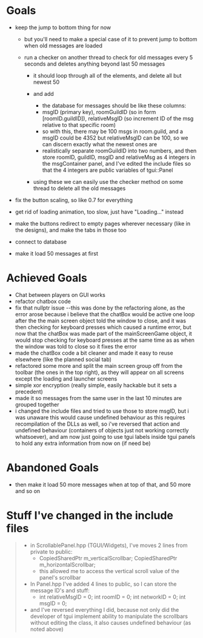 # Goals

- keep the jump to bottom thing for now

  - but you'll need to make a special case of it to prevent jump to bottom when old messages are loaded

  - run a checker on another thread to check for old messages every 5 seconds and deletes anything beyond last 50 messages

    - it should loop through all of the elements, and delete all but newest 50

    - and add

      - the database for messages should be like these columns: 

      + msgID (primary key), roomGuildID (so in form [roomID.guildID]), relativeMsgID (so increment ID of the msg relative to that specific room)

      - so with this, there may be 100 msgs in room.guild, and a msgID could be 4352 but relativeMsgID can be 100, so we can discern exactly what the newest ones are
      - realistically separate roomGuildID into two numbers, and then store roomID, guildID, msgID and relativeMsg as 4 integers in the msgContainer panel, and I've edited the include files so that the 4 integers are public variables of tgui::Panel

    - using these we can easily use the checker method on some thread to delete all the old messages



- fix the button scaling, so like 0.7 for everything
- get rid of loading animation, too slow, just have "Loading..." instead
- make the buttons redirect to empty pages wherever necessary (like in the designs), and make the tabs in those too
- connect to database
- make it load 50 messages at first

# Achieved Goals

- Chat between players on GUI works
- refactor chatbox code
- fix that nullptr issue --this was done by the refactoring alone, as the error arose because i believe that the chatBox would be active one loop after the the main screen object told the window to close, and it was then checking for keyboard presses which caused a runtime error, but now that the chatBox was made part of the mainScreenGame object, it would stop checking for keyboard presses at the same time as as when the window was told to close so it fixes the error
- made the chatBox code a bit cleaner and made it easy to reuse elsewhere (like the planned social tab)
- refactored some more and split the main screen group off from the toolbar (the ones in the top right), as they will appear on all screens except the loading and launcher screens
- simple xor encryption (really simple, easily hackable but it sets a precedent)
- made it so messages from the same user in the last 10 minutes are grouped together
- i changed the include files and tried to use those to store msgID, but i was unaware this would cause undefined behaviour as this requires recompilation of the DLLs as well, so i've reversed that action and undefined behaviour (containers of objects just not working correctly whatsoever), and am now just going to use tgui labels inside tgui panels to hold any extra information from now on (if need be)



# Abandoned Goals

- then make it load 50 more messages when at top of that, and 50 more and so on

# Stuff I've changed in the include files

> - in ScrollablePanel.hpp (TGUI/Widgets), I've moves 2 lines from private to public:
>   - CopiedSharedPtr<ScrollbarChildWidget> m_verticalScrollbar;
>  CopiedSharedPtr<ScrollbarChildWidget> m_horizontalScrollbar;
>   - this allowed me to access the vertical scroll value of the panel's scrollbar
> - In Panel.hpp I've added 4 lines to public, so I can store the message ID's and stuff:
>   - int relativeMsgID = 0;
>  int roomID = 0;
>  int networkID = 0;
>  int msgID = 0;
> - and I've reversed everything I did, because not only did the developer of tgui implement ability to manipulate the scrollbars without editing the class, it also causes undefined behaviour (as noted above)